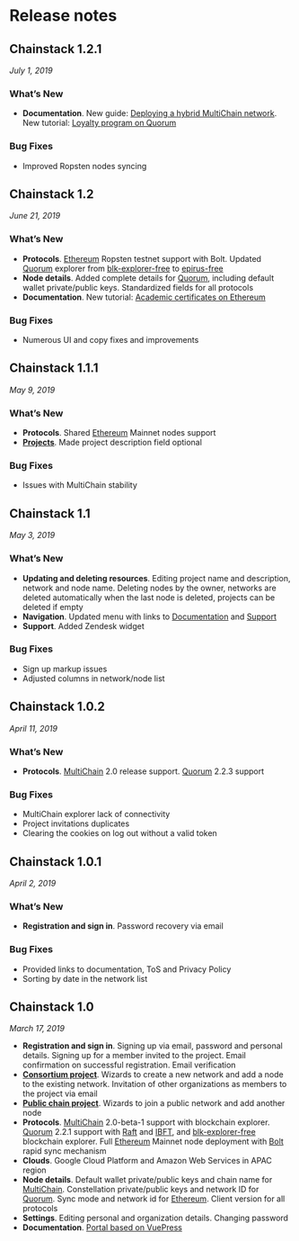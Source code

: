 # Release notes

## Chainstack 1.2.1

*July 1, 2019*

### What’s New
* **Documentation**. New guide: [Deploying a hybrid MultiChain network](/operations/multichain-hybrid). New tutorial: [Loyalty program on Quorum](/developer-materials/tutorials/loyalty-program-on-quorum)

### Bug Fixes
* Improved Ropsten nodes syncing

## Chainstack 1.2

*June 21, 2019*

### What’s New
* **Protocols**. [Ethereum](/blockchain-essentials/protocols/ethereum) Ropsten testnet support with Bolt. Updated [Quorum](/blockchain-essentials/protocols/quorum) explorer from [blk-explorer-free](https://github.com/blk-io/blk-explorer-free) to [epirus-free](https://github.com/blk-io/epirus-free)
* **Node details**. Added complete details for [Quorum](/blockchain-essentials/protocols/quorum), including default wallet private/public keys. Standardized fields for all protocols
* **Documentation**. New tutorial: [Academic certificates on Ethereum](/developer-materials/tutorials/academic-certificates-on-ethereum#prerequisites)

### Bug Fixes
* Numerous UI and copy fixes and improvements

## Chainstack 1.1.1

*May 9, 2019*

### What’s New
* **Protocols**. Shared [Ethereum](/blockchain-essentials/protocols/ethereum) Mainnet nodes support
* [**Projects**](/key-concepts/project). Made project description field optional

### Bug Fixes
* Issues with MultiChain stability
 
## Chainstack 1.1

*May 3, 2019*

### What’s New
* **Updating and deleting resources**. Editing project name and description, network and node name. Deleting nodes by the owner, networks are deleted automatically when the last node is deleted, projects can be deleted if empty
* **Navigation**. Updated menu with links to [Documentation](../) and [Support](https://support.chainstack.com)
* **Support**. Added Zendesk widget

### Bug Fixes
* Sign up markup issues
* Adjusted columns in network/node list
 
## Chainstack 1.0.2

*April 11, 2019*

### What’s New
* **Protocols**. [MultiChain](/blockchain-essentials/protocols/multichain) 2.0 release support. [Quorum](/blockchain-essentials/protocols/quorum) 2.2.3 support

### Bug Fixes
* MultiChain explorer lack of connectivity
* Project invitations duplicates
* Clearing the cookies on log out without a valid token
 
## Chainstack 1.0.1

*April 2, 2019*

### What’s New
* **Registration and sign in**. Password recovery via email

### Bug Fixes
* Provided links to documentation, ToS and Privacy Policy
* Sorting by date in the network list
 
## Chainstack 1.0

*March 17, 2019*

* **Registration and sign in**. Signing up via email, password and personal details. Signing up for a member invited to the project. Email confirmation on successful registration. Email verification
* [**Consortium project**](/key-concepts/consortium-project). Wizards to create a new network and add a node to the existing network. Invitation of other organizations as members to the project via email
* [**Public chain project**](/key-concepts/public-chain-project). Wizards to join a public network and add another node
* **Protocols**. [MultiChain](/blockchain-essentials/protocols/multichain) 2.0-beta-1 support with blockchain explorer. [Quorum](/blockchain-essentials/protocols/quorum) 2.2.1 support with [Raft](/blockchain-essentials/consensus-algorithms/raft) and [IBFT](/blockchain-essentials/consensus-algorithms/ibft), and [blk-explorer-free](https://github.com/blk-io/blk-explorer-free) blockchain explorer. Full [Ethereum](/blockchain-essentials/protocols/ethereum) Mainnet node deployment with [Bolt](/key-concepts/bolt) rapid sync mechanism
* **Clouds**. Google Cloud Platform and Amazon Web Services in APAC region
* **Node details**. Default wallet private/public keys and chain name for [MultiChain](/blockchain-essentials/protocols/multichain). Constellation private/public keys and network ID for [Quorum](/blockchain-essentials/protocols/quorum). Sync mode and network id for [Ethereum](/blockchain-essentials/protocols/ethereum). Client version for all protocols
* **Settings**. Editing personal and organization details. Changing password
* **Documentation**. [Portal based on VuePress](../)